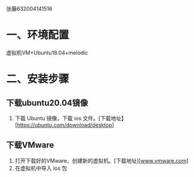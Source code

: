 张藤632004141516
# 一、环境配置
虚拟机VM+Ubuntu18.04+melodic
# 二、安装步骤

## 下载ubuntu20.04镜像
1. 下载 Ubuntu 镜像，下载 ios 文件。[下载地址】[https://ubuntu.com/download/desktop]

## 下载VMware
1. 打开下载好的VMware，创建新的虚拟机。[下载地址][www.vmware.com]
2. 在虚拟机中导入 ios 包
